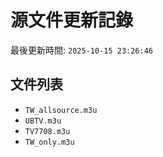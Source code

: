 # 源文件更新記錄

最後更新時間: `2025-10-15 23:26:46`

## 文件列表
- `TW_allsource.m3u`
- `UBTV.m3u`
- `TV7708.m3u`
- `TW_only.m3u`
